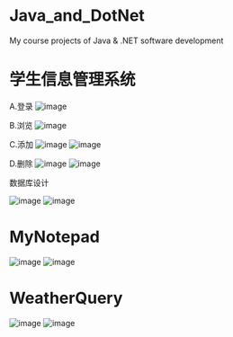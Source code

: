 # Java_and_DotNet
My course projects of Java &amp; .NET software development

# 学生信息管理系统

A.登录
![image](http://github.com/fanxin-cug/Java_and_DotNet/raw/master/images/1.png)

B.浏览
![image](http://github.com/fanxin-cug/Java_and_DotNet/raw/master/images/2.png)

C.添加
![image](http://github.com/fanxin-cug/Java_and_DotNet/raw/master/images/3.png)
![image](http://github.com/fanxin-cug/Java_and_DotNet/raw/master/images/4.png)

D.删除
![image](http://github.com/fanxin-cug/Java_and_DotNet/raw/master/images/5.png)
![image](http://github.com/fanxin-cug/Java_and_DotNet/raw/master/images/6.png)

数据库设计

![image](http://github.com/fanxin-cug/Java_and_DotNet/raw/master/images/db1.png)
![image](http://github.com/fanxin-cug/Java_and_DotNet/raw/master/images/db2.png)

# MyNotepad
![image](http://github.com/fanxin-cug/Java_and_DotNet/raw/master/Proj1/1_1.png)
![image](http://github.com/fanxin-cug/Java_and_DotNet/raw/master/Proj1/1_2.png)

# WeatherQuery
![image](http://github.com/fanxin-cug/Java_and_DotNet/raw/master/Proj1/2_1.png)
![image](http://github.com/fanxin-cug/Java_and_DotNet/raw/master/Proj1/2_2.png)
